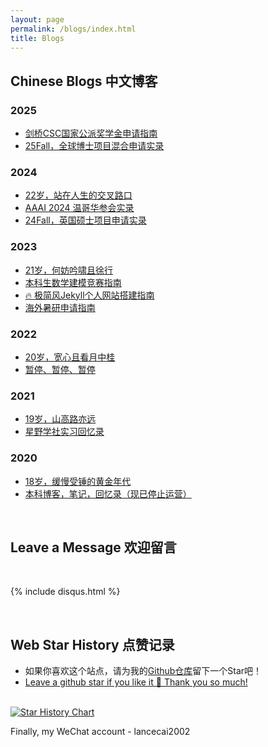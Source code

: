 ```yaml
---
layout: page
permalink: /blogs/index.html
title: Blogs
---
```


## Chinese Blogs 中文博客

### 2025

- [剑桥CSC国家公派奖学金申请指南](https://caihanlin.com/blogs/25csc)<br>
- [25Fall，全球博士项目混合申请实录](https://caihanlin.com/blogs/25fall/)<br>

### 2024

- [22岁，站在人生的交叉路口<br>](https://caihanlin.com/blogs/22yrs)
- [AAAI 2024 温哥华参会实录](https://caihanlin.com/blogs/aaai-24/)<br>
- [24Fall，英国硕士项目申请实录](https://caihanlin.com/blogs/24fall/)<br>

### 2023

- [21岁，何妨吟啸且徐行](https://caihanlin.com/blogs/21yrs)<br>
- [本科生数学建模竞赛指南](https://caihanlin.com/blogs/team2023)<br>
- [🔥 极简风Jekyll个人网站搭建指南](https://caihanlin.com/blogs/web)<br>
- [海外暑研申请指南](https://caihanlin.com/blogs/summer-res)<br>

### 2022

- [20岁，宽心且看月中桂](https://caihanlin.com/blogs/20yrs)<br>
- [暂停、暂停、暂停](https://caihanlin.com/blogs/stop/)

### 2021

- [19岁，山高路亦远](https://caihanlin.com/blogs/19yrs)<br>
- [星野学社实习回忆录](https://caihanlin.com/blogs/star)

### 2020

- [18岁，缓慢受锤的黄金年代](https://caihanlin.com/blogs/18yrs)<br>
- [本科博客，笔记，回忆录（现已停止运营）](https://mieclance.club/)

<br>

## Leave a Message 欢迎留言

<br>

{% include disqus.html %} 

<br>

## Web Star History 点赞记录

- 如果你喜欢这个站点，请为我的[Github仓库](https://github.com/GuangLun2000/GuangLun2000.github.io)留下一个Star吧！
- [Leave a github star if you like it 🥰 Thank you so much!](https://github.com/GuangLun2000/GuangLun2000.github.io) 

<br>[![Star History Chart](https://api.star-history.com/svg?repos=GuangLun2000/GuangLun2000.github.io&type=Date)](https://star-history.com/#GuangLun2000/GuangLun2000.github.io&Date)

Finally, my WeChat account - lancecai2002

<br>
